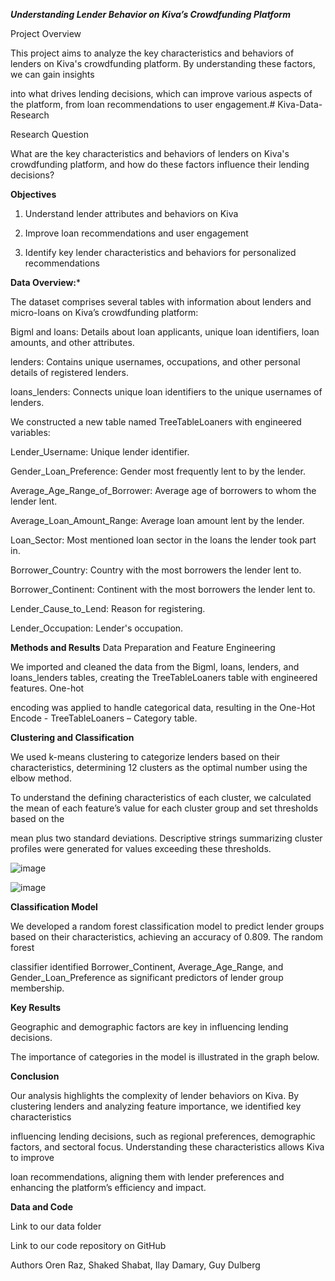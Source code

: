 ***Understanding Lender Behavior on Kiva’s Crowdfunding Platform***

Project Overview

This project aims to analyze the key characteristics and behaviors of lenders on Kiva's crowdfunding platform. By understanding these factors, we can gain insights

into what drives lending decisions, which can improve various aspects of the platform, from loan recommendations to user engagement.# Kiva-Data-Research

Research Question

What are the key characteristics and behaviors of lenders on Kiva's crowdfunding platform, and how do these factors influence their lending decisions?

**Objectives**

1) Understand lender attributes and behaviors on Kiva

2) Improve loan recommendations and user engagement

3) Identify key lender characteristics and behaviors for personalized recommendations

**Data Overview:***

The dataset comprises several tables with information about lenders and micro-loans on Kiva’s crowdfunding platform:

Bigml and loans: Details about loan applicants, unique loan identifiers, loan amounts, and other attributes.

lenders: Contains unique usernames, occupations, and other personal details of registered lenders.

loans_lenders: Connects unique loan identifiers to the unique usernames of lenders.

We constructed a new table named TreeTableLoaners with engineered variables:

Lender_Username: Unique lender identifier.

Gender_Loan_Preference: Gender most frequently lent to by the lender.

Average_Age_Range_of_Borrower: Average age of borrowers to whom the lender lent.

Average_Loan_Amount_Range: Average loan amount lent by the lender.

Loan_Sector: Most mentioned loan sector in the loans the lender took part in.

Borrower_Country: Country with the most borrowers the lender lent to.

Borrower_Continent: Continent with the most borrowers the lender lent to.

Lender_Cause_to_Lend: Reason for registering.

Lender_Occupation: Lender's occupation.

**Methods and Results**
Data Preparation and Feature Engineering

We imported and cleaned the data from the Bigml, loans, lenders, and loans_lenders tables, creating the TreeTableLoaners table with engineered features. One-hot

encoding was applied to handle categorical data, resulting in the One-Hot Encode - TreeTableLoaners – Category table.

**Clustering and Classification**

We used k-means clustering to categorize lenders based on their characteristics, determining 12 clusters as the optimal number using the elbow method.

To understand the defining characteristics of each cluster, we calculated the mean of each feature’s value for each cluster group and set thresholds based on the

mean plus two standard deviations. Descriptive strings summarizing cluster profiles were generated for values exceeding these thresholds.



![image](https://github.com/user-attachments/assets/6fe2b7bb-aee1-4e79-9093-fda94d95fe47)


![image](https://github.com/user-attachments/assets/8086735a-e457-4109-89f1-9918f1dd8270)




**Classification Model**

We developed a random forest classification model to predict lender groups based on their characteristics, achieving an accuracy of 0.809. The random forest 

classifier identified Borrower_Continent, Average_Age_Range, and Gender_Loan_Preference as significant predictors of lender group membership.

**Key Results**

Geographic and demographic factors are key in influencing lending decisions.

The importance of categories in the model is illustrated in the graph below.


**Conclusion**

Our analysis highlights the complexity of lender behaviors on Kiva. By clustering lenders and analyzing feature importance, we identified key characteristics 

influencing lending decisions, such as regional preferences, demographic factors, and sectoral focus. Understanding these characteristics allows Kiva to improve 

loan recommendations, aligning them with lender preferences and enhancing the platform’s efficiency and impact.

**Data and Code**

Link to our data folder

Link to our code repository on GitHub

Authors
Oren Raz,
Shaked Shabat,
Ilay Damary,
Guy Dulberg
